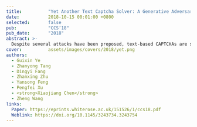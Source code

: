 ```yaml
---
title:          "Yet Another Text Captcha Solver: A Generative Adversarial Network Based Approach"
date:           2018-10-15 00:01:00 +0800
selected:       false
pub:            "CCS’18"
pub_date:       "2018"
abstract: >-
  Despite several attacks have been proposed, text-based CAPTCHAs are still being widely used as a security mechanism. One of the reasons for the pervasive use of text captchas is that many of the prior attacks are scheme-specific and require a labor-intensive and time-consuming process to construct. This means that a change in the captcha security features like a noisier background can simply invalid an earlier attack. This paper presents a generic, yet effective text captcha solver based on the generative adversarial network. Unlike prior machine-learning-based approaches that need a large volume of manually-labeled real captchas to learn an effective solver, our approach requires significantly fewer real captchas but yields much better performance. This is achieved by first learning a captcha synthesizer to automatically generate synthetic captchas to learn a base solver, and then fine-tuning the base solver on a small set of real captchas using transfer learning. We evaluate our approach by applying it to 33 captcha schemes, including 11 schemes that are currently being used by 32 of the top-50 popular websites including Microsoft, Wikipedia, eBay and Google. Our approach is the most capable attack on text captchas seen to date. It outperforms four state-of-the-art text-captcha solvers by not only delivering a significant higher accuracy on all testing schemes, but also successfully attacking schemes where others have zero chance. We show that our approach is highly efficient as it can solve a captcha within 0.05 second using a desktop GPU. We demonstrate that our attack is generally applicable because it can bypass the advanced security features employed by most modern text captcha schemes. We hope the results of our work can encourage the community to revisit the design and practical use of text captchas.
cover:          assets/images/covers/2018/yet.png
authors:
  - Guixin Ye
  - Zhanyong Tang
  - Dingyi Fang
  - Zhanxing Zhu
  - Yansong Feng
  - Pengfei Xu
  - <strong>Xiaojiang Chen</strong>
  - Zheng Wang
links:
  Paper: https://eprints.whiterose.ac.uk/151526/1/ccs18.pdf
  Weblink: https://doi.org/10.1145/3243734.3243754
---
```

